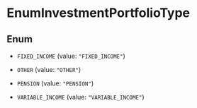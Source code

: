 

# EnumInvestmentPortfolioType

## Enum


* `FIXED_INCOME` (value: `"FIXED_INCOME"`)

* `OTHER` (value: `"OTHER"`)

* `PENSION` (value: `"PENSION"`)

* `VARIABLE_INCOME` (value: `"VARIABLE_INCOME"`)



